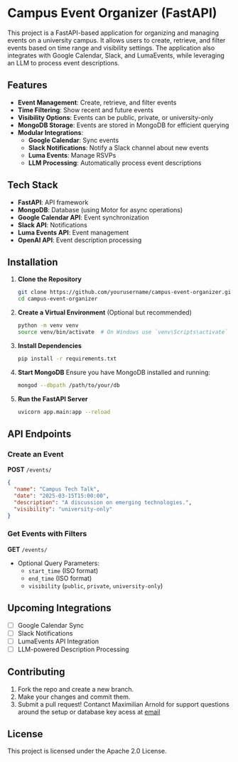 # Campus Event Organizer (FastAPI)

This project is a FastAPI-based application for organizing and managing events on a university campus. It allows users to create, retrieve, and filter events based on time range and visibility settings. The application also integrates with Google Calendar, Slack, and LumaEvents, while leveraging an LLM to process event descriptions.

## Features
- **Event Management**: Create, retrieve, and filter events
- **Time Filtering**: Show recent and future events
- **Visibility Options**: Events can be public, private, or university-only
- **MongoDB Storage**: Events are stored in MongoDB for efficient querying
- **Modular Integrations**:
  - **Google Calendar**: Sync events
  - **Slack Notifications**: Notify a Slack channel about new events
  - **Luma Events**: Manage RSVPs
  - **LLM Processing**: Automatically process event descriptions

## Tech Stack
- **FastAPI**: API framework
- **MongoDB**: Database (using Motor for async operations)
- **Google Calendar API**: Event synchronization
- **Slack API**: Notifications
- **Luma Events API**: Event management
- **OpenAI API**: Event description processing

## Installation
1. **Clone the Repository**
   ```sh
   git clone https://github.com/yourusername/campus-event-organizer.git
   cd campus-event-organizer
   ```
2. **Create a Virtual Environment** (Optional but recommended)
   ```sh
   python -m venv venv
   source venv/bin/activate  # On Windows use `venv\Scripts\activate`
   ```
3. **Install Dependencies**
   ```sh
   pip install -r requirements.txt
   ```
4. **Start MongoDB**
   Ensure you have MongoDB installed and running:
   ```sh
   mongod --dbpath /path/to/your/db
   ```
5. **Run the FastAPI Server**
   ```sh
   uvicorn app.main:app --reload
   ```

## API Endpoints
### Create an Event
**POST** `/events/`
```json
{
  "name": "Campus Tech Talk",
  "date": "2025-03-15T15:00:00",
  "description": "A discussion on emerging technologies.",
  "visibility": "university-only"
}
```
### Get Events with Filters
**GET** `/events/`
- Optional Query Parameters:
  - `start_time` (ISO format)
  - `end_time` (ISO format)
  - `visibility` (`public`, `private`, `university-only`)

## Upcoming Integrations
- [ ] Google Calendar Sync
- [ ] Slack Notifications
- [ ] LumaEvents API Integration
- [ ] LLM-powered Description Processing

## Contributing
1. Fork the repo and create a new branch.
2. Make your changes and commit them.
3. Submit a pull request!
Contanct Maximilian Arnold for support questions around the setup or database key acess at [email](mailto:maximilian.arnold@code.berlin)

## License
This project is licensed under the Apache 2.0 License.

